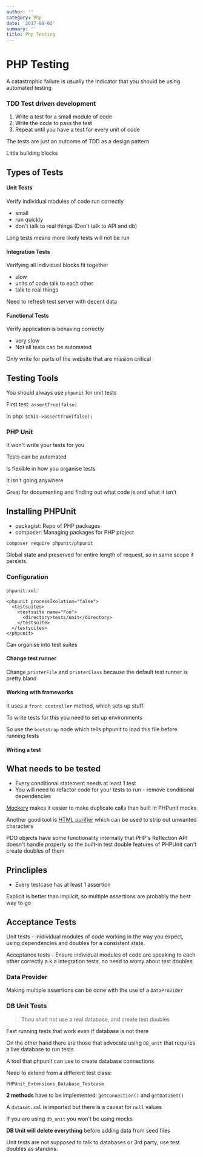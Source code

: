 ```yaml
---
author: ''
category: Php
date: '2017-08-02'
summary: ''
title: Php Testing
---
```

# PHP Testing

A catastrophic failure is usually the indicator that you should be using automated testing

### TDD Test driven development

1. Write a test for a small module of code
2. Write the code to pass the test
3. Repeat until you have a test for every unit of code

The tests are just an outcome of TDD as a design pattern

Little building blocks

## Types of Tests

#### Unit Tests

Verify individual modules of code run correctly

* small
* run quickly
* don't talk to real things (Don't talk to API and db)

Long tests means more likely tests will not be run

#### Integration Tests

Verifying all individual blocks fit together

* slow
* units of code talk to each other
* talk to real things

Need to refresh test server with decent data

#### Functional Tests

Verify application is behaving correctly

* very slow
* Not all tests can be automated

Only write for parts of the website that are mission critical

## Testing Tools

You should always use `phpunit` for unit tests

First test: `assertTrue(false)`

In php: `$this->assertTrue(false);`

### PHP Unit

It won't write your tests for you

Tests can be automated

Is flexible in how you organise tests

It isn't going anywhere

Great for documenting and finding out what code is and what it isn't

## Installing PHPUnit

* packagist: Repo of PHP packages
* composer: Managing packages for PHP project

```
composer require phpunit/phpunit
```

Global state and preserved for entire length of request, so in same scope it persists.

### Configuration

`phpunit.xml`:

```
<phpunit processIsolation="false">
  <testsuites>
    <testsuite name="Foo">
      <directory>tests/unit</directory>
    </testsuite>
  </testsuites>
</phpunit>
```

Can organise into test suites

#### Change test runner

Change `printerFile` and `printerClass` because the default test runner is pretty bland

#### Working with frameworks

It uses a `front controller` method, which sets up stuff.

To write tests for this you need to set up environments

So use the `bootstrap` node which tells phpunit to load this file before running tests

#### Writing a test

## What needs to be tested

* Every conditional statement needs at least 1 test
* You will need to refactor code for your tests to run - remove conditional dependencies

[Mockery](https://github.com/mockery/mockery) makes it easier to make duplicate calls than built in PHPunit mocks

Another good tool is [HTML purifier](http://htmlpurifier.org/) which can be used to strip out unwanted characters

PDO objects have some functionality internally that PHP's Reflection API doesn't handle properly so the built-in test double features of PHPUnit can't create doubles of them

## Princliples

* Every testcase has at least 1 assertion

Explicit is better than implicit, so multiple assertions are probably the best way to go

## Acceptance Tests

Unit tests - inidividual modules of code working in the way you expect, using dependencies and doubles for a consistent state.

Acceptance tests - Ensure individual modules of code are speaking to each other correctly a.k.a integration tests, no need to worry about test doubles.

### Data Provider

Making multiple assertions can be done with the use of a `DataProvider`

### DB Unit Tests

> Thou shalt not use a real database, and create test doubles

Fast running tests that work even if database is not there

On the other hand there are those that advocate using `DB_unit` that requires a live database to run tests

A tool that phpunit can use to create database connections

Need to extend from a different test class:

`PHPUnit_Extensions_Database_Testcase`

**2 methods** have to be implemented: `getConnection()` and `getDataSet()`

A `dataset.xml` is imported but there is a caveat for `null` values

If you are using `db_unit` you won't be using mocks

**DB Unit will delete everything** before adding data from seed files

Unit tests are not supposed to talk to databases or 3rd party, use test doubles as standins.


